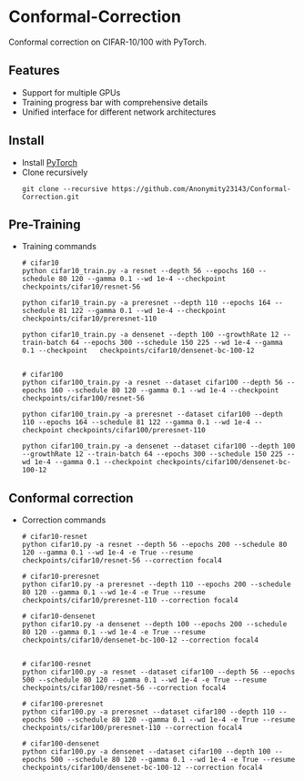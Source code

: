 # Conformal-Correction
Conformal correction on CIFAR-10/100 with PyTorch.


## Features
* Support for multiple GPUs  
* Training progress bar with comprehensive details  
* Unified interface for different network architectures


## Install
* Install [PyTorch](http://pytorch.org/)
* Clone recursively
  ```
  git clone --recursive https://github.com/Anonymity23143/Conformal-Correction.git
  ```


## Pre-Training
* Training commands
  ```
  # cifar10
  python cifar10_train.py -a resnet --depth 56 --epochs 160 --schedule 80 120 --gamma 0.1 --wd 1e-4 --checkpoint checkpoints/cifar10/resnet-56

  python cifar10_train.py -a preresnet --depth 110 --epochs 164 --schedule 81 122 --gamma 0.1 --wd 1e-4 --checkpoint checkpoints/cifar10/preresnet-110 

  python cifar10_train.py -a densenet --depth 100 --growthRate 12 --train-batch 64 --epochs 300 --schedule 150 225 --wd 1e-4 --gamma 0.1 --checkpoint   checkpoints/cifar10/densenet-bc-100-12


  # cifar100
  python cifar100_train.py -a resnet --dataset cifar100 --depth 56 --epochs 160 --schedule 80 120 --gamma 0.1 --wd 1e-4 --checkpoint checkpoints/cifar100/resnet-56 

  python cifar100_train.py -a preresnet --dataset cifar100 --depth 110 --epochs 164 --schedule 81 122 --gamma 0.1 --wd 1e-4 --checkpoint checkpoints/cifar100/preresnet-110

  python cifar100_train.py -a densenet --dataset cifar100 --depth 100 --growthRate 12 --train-batch 64 --epochs 300 --schedule 150 225 --wd 1e-4 --gamma 0.1 --checkpoint checkpoints/cifar100/densenet-bc-100-12
  ```


## Conformal correction
* Correction commands
  ```
  # cifar10-resnet
  python cifar10.py -a resnet --depth 56 --epochs 200 --schedule 80 120 --gamma 0.1 --wd 1e-4 -e True --resume checkpoints/cifar10/resnet-56 --correction focal4

  # cifar10-preresnet
  python cifar10.py -a preresnet --depth 110 --epochs 200 --schedule 80 120 --gamma 0.1 --wd 1e-4 -e True --resume checkpoints/cifar10/preresnet-110 --correction focal4

  # cifar10-densenet
  python cifar10.py -a densenet --depth 100 --epochs 200 --schedule 80 120 --gamma 0.1 --wd 1e-4 -e True --resume checkpoints/cifar10/densenet-bc-100-12 --correction focal4


  # cifar100-resnet
  python cifar100.py -a resnet --dataset cifar100 --depth 56 --epochs 500 --schedule 80 120 --gamma 0.1 --wd 1e-4 -e True --resume checkpoints/cifar100/resnet-56 --correction focal4

  # cifar100-preresnet
  python cifar100.py -a preresnet --dataset cifar100 --depth 110 --epochs 500 --schedule 80 120 --gamma 0.1 --wd 1e-4 -e True --resume checkpoints/cifar100/preresnet-110 --correction focal4

  # cifar100-densenet
  python cifar100.py -a densenet --dataset cifar100 --depth 100 --epochs 500 --schedule 80 120 --gamma 0.1 --wd 1e-4 -e True --resume checkpoints/cifar100/densenet-bc-100-12 --correction focal4
  ```


